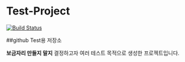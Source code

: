 Test-Project
============
[![Build Status](https://travis-ci.org/aircha/Test-Project.png?branch=master)](https://travis-ci.org/aircha/Test-Project)

##github Test용 저장소

**보금자리 만들지 말지**
결정하고자 여러 테스트 목적으로 생성한 프로젝트입니다.
